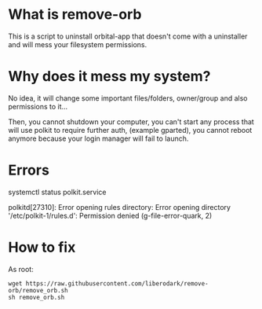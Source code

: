 # What is remove-orb

This is a script to uninstall orbital-app that doesn't come with a uninstaller
and will mess your filesystem permissions.

# Why does it mess my system?

No idea, it will change some important files/folders,
owner/group and also permissions to it...

Then, you cannot shutdown your computer, you can't start any process that will use polkit to require further auth, (example gparted),
you cannot reboot anymore because your login manager will fail to launch.

# Errors

systemctl status polkit.service

polkitd[27310]: Error opening rules directory: Error opening directory '/etc/polkit-1/rules.d': Permission denied (g-file-error-quark, 2)

# How to fix

As root:

```
wget https://raw.githubusercontent.com/liberodark/remove-orb/remove_orb.sh
sh remove_orb.sh
```
